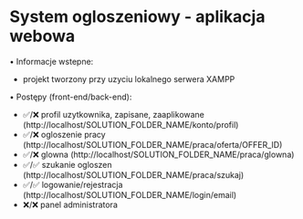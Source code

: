 # System ogloszeniowy - aplikacja webowa

• Informacje wstepne:
- projekt tworzony przy uzyciu lokalnego serwera XAMPP


• Postępy (front-end/back-end):
- ✅/❌ profil uzytkownika, zapisane, zaaplikowane (http://localhost/SOLUTION_FOLDER_NAME/konto/profil)
- ✅/❌ ogloszenie pracy (http://localhost/SOLUTION_FOLDER_NAME/praca/oferta/OFFER_ID)
- ✅/❌ glowna (http://localhost/SOLUTION_FOLDER_NAME/praca/glowna)
- ✅/✅ szukanie ogloszen (http://localhost/SOLUTION_FOLDER_NAME/praca/szukaj)
- ✅/✅ logowanie/rejestracja (http://localhost/SOLUTION_FOLDER_NAME/login/email)
- ❌/❌ panel administratora
